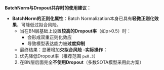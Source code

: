 **BatchNorm与Dropout共存时的使用建议：**

- **BatchNorm的正则化属性**：Batch Normalization本身已具有**轻微正则化效果**，可降低过拟合风险。
  - 当在BN层基础上设置**较高的Dropout率**（如p>0.5）时：
    - 会形成双重正则化效应
    - 导致模型表达能力被**过度抑制**
  - 最终结果：显著增加**欠拟合风险**
-**实际操作：**
  1. 优先降低Dropout率（推荐范围 `p≤0.3`）  
  2. 在BN层后面完全**不使用Dropout**（多数SOTA模型采用此方案）

